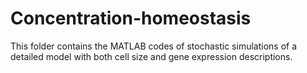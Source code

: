 # Concentration-homeostasis

This folder contains the MATLAB codes of stochastic simulations of a detailed model with both cell size and gene expression descriptions.
